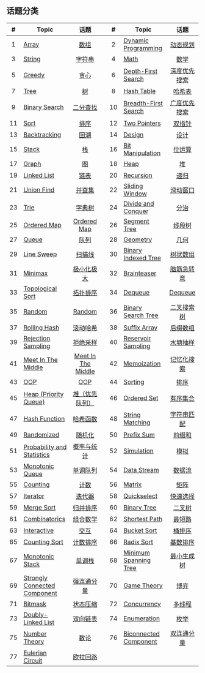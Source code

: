 <!--|This file generated by command(leetcode tag); DO NOT EDIT.            |-->
<!--+----------------------------------------------------------------------+-->
<!--|@author    awesee <openset.wang@gmail.com>                           |-->
<!--|@link      https://github.com/awesee                                 |-->
<!--|@home      https://github.com/awesee/leetcode                        |-->
<!--+----------------------------------------------------------------------+-->

## 话题分类

| # | Topic | 话题 | | # | Topic | 话题 |
| :-: | - | :-: | - | :-: | - | :-: |
| 1 | [Array](array/README.md) | [数组](https://awesee.github.io/tags/array/) | | 2 | [Dynamic Programming](dynamic-programming/README.md) | [动态规划](https://awesee.github.io/tags/dynamic-programming/) | 
| 3 | [String](string/README.md) | [字符串](https://awesee.github.io/tags/string/) | | 4 | [Math](math/README.md) | [数学](https://awesee.github.io/tags/math/) | 
| 5 | [Greedy](greedy/README.md) | [贪心](https://awesee.github.io/tags/greedy/) | | 6 | [Depth-First Search](depth-first-search/README.md) | [深度优先搜索](https://awesee.github.io/tags/depth-first-search/) | 
| 7 | [Tree](tree/README.md) | [树](https://awesee.github.io/tags/tree/) | | 8 | [Hash Table](hash-table/README.md) | [哈希表](https://awesee.github.io/tags/hash-table/) | 
| 9 | [Binary Search](binary-search/README.md) | [二分查找](https://awesee.github.io/tags/binary-search/) | | 10 | [Breadth-First Search](breadth-first-search/README.md) | [广度优先搜索](https://awesee.github.io/tags/breadth-first-search/) | 
| 11 | [Sort](sort/README.md) | [排序](https://awesee.github.io/tags/sort/) | | 12 | [Two Pointers](two-pointers/README.md) | [双指针](https://awesee.github.io/tags/two-pointers/) | 
| 13 | [Backtracking](backtracking/README.md) | [回溯](https://awesee.github.io/tags/backtracking/) | | 14 | [Design](design/README.md) | [设计](https://awesee.github.io/tags/design/) | 
| 15 | [Stack](stack/README.md) | [栈](https://awesee.github.io/tags/stack/) | | 16 | [Bit Manipulation](bit-manipulation/README.md) | [位运算](https://awesee.github.io/tags/bit-manipulation/) | 
| 17 | [Graph](graph/README.md) | [图](https://awesee.github.io/tags/graph/) | | 18 | [Heap](heap/README.md) | [堆](https://awesee.github.io/tags/heap/) | 
| 19 | [Linked List](linked-list/README.md) | [链表](https://awesee.github.io/tags/linked-list/) | | 20 | [Recursion](recursion/README.md) | [递归](https://awesee.github.io/tags/recursion/) | 
| 21 | [Union Find](union-find/README.md) | [并查集](https://awesee.github.io/tags/union-find/) | | 22 | [Sliding Window](sliding-window/README.md) | [滑动窗口](https://awesee.github.io/tags/sliding-window/) | 
| 23 | [Trie](trie/README.md) | [字典树](https://awesee.github.io/tags/trie/) | | 24 | [Divide and Conquer](divide-and-conquer/README.md) | [分治](https://awesee.github.io/tags/divide-and-conquer/) | 
| 25 | [Ordered Map](ordered-map/README.md) | [Ordered Map](https://awesee.github.io/tags/ordered-map/) | | 26 | [Segment Tree](segment-tree/README.md) | [线段树](https://awesee.github.io/tags/segment-tree/) | 
| 27 | [Queue](queue/README.md) | [队列](https://awesee.github.io/tags/queue/) | | 28 | [Geometry](geometry/README.md) | [几何](https://awesee.github.io/tags/geometry/) | 
| 29 | [Line Sweep](line-sweep/README.md) | [扫描线](https://awesee.github.io/tags/line-sweep/) | | 30 | [Binary Indexed Tree](binary-indexed-tree/README.md) | [树状数组](https://awesee.github.io/tags/binary-indexed-tree/) | 
| 31 | [Minimax](minimax/README.md) | [极小化极大](https://awesee.github.io/tags/minimax/) | | 32 | [Brainteaser](brainteaser/README.md) | [脑筋急转弯](https://awesee.github.io/tags/brainteaser/) | 
| 33 | [Topological Sort](topological-sort/README.md) | [拓扑排序](https://awesee.github.io/tags/topological-sort/) | | 34 | [Dequeue](dequeue/README.md) | [Dequeue](https://awesee.github.io/tags/dequeue/) | 
| 35 | [Random](random/README.md) | [Random](https://awesee.github.io/tags/random/) | | 36 | [Binary Search Tree](binary-search-tree/README.md) | [二叉搜索树](https://awesee.github.io/tags/binary-search-tree/) | 
| 37 | [Rolling Hash](rolling-hash/README.md) | [滚动哈希](https://awesee.github.io/tags/rolling-hash/) | | 38 | [Suffix Array](suffix-array/README.md) | [后缀数组](https://awesee.github.io/tags/suffix-array/) | 
| 39 | [Rejection Sampling](rejection-sampling/README.md) | [拒绝采样](https://awesee.github.io/tags/rejection-sampling/) | | 40 | [Reservoir Sampling](reservoir-sampling/README.md) | [水塘抽样](https://awesee.github.io/tags/reservoir-sampling/) | 
| 41 | [Meet In The Middle](meet-in-the-middle/README.md) | [Meet In The Middle](https://awesee.github.io/tags/meet-in-the-middle/) | | 42 | [Memoization](memoization/README.md) | [记忆化搜索](https://awesee.github.io/tags/memoization/) | 
| 43 | [OOP](oop/README.md) | [OOP](https://awesee.github.io/tags/oop/) | | 44 | [Sorting](sorting/README.md) | [排序](https://awesee.github.io/tags/sorting/) | 
| 45 | [Heap (Priority Queue)](heap-priority-queue/README.md) | [堆（优先队列）](https://awesee.github.io/tags/heap-priority-queue/) | | 46 | [Ordered Set](ordered-set/README.md) | [有序集合](https://awesee.github.io/tags/ordered-set/) | 
| 47 | [Hash Function](hash-function/README.md) | [哈希函数](https://awesee.github.io/tags/hash-function/) | | 48 | [String Matching](string-matching/README.md) | [字符串匹配](https://awesee.github.io/tags/string-matching/) | 
| 49 | [Randomized](randomized/README.md) | [随机化](https://awesee.github.io/tags/randomized/) | | 50 | [Prefix Sum](prefix-sum/README.md) | [前缀和](https://awesee.github.io/tags/prefix-sum/) | 
| 51 | [Probability and Statistics](probability-and-statistics/README.md) | [概率与统计](https://awesee.github.io/tags/probability-and-statistics/) | | 52 | [Simulation](simulation/README.md) | [模拟](https://awesee.github.io/tags/simulation/) | 
| 53 | [Monotonic Queue](monotonic-queue/README.md) | [单调队列](https://awesee.github.io/tags/monotonic-queue/) | | 54 | [Data Stream](data-stream/README.md) | [数据流](https://awesee.github.io/tags/data-stream/) | 
| 55 | [Counting](counting/README.md) | [计数](https://awesee.github.io/tags/counting/) | | 56 | [Matrix](matrix/README.md) | [矩阵](https://awesee.github.io/tags/matrix/) | 
| 57 | [Iterator](iterator/README.md) | [迭代器](https://awesee.github.io/tags/iterator/) | | 58 | [Quickselect](quickselect/README.md) | [快速选择](https://awesee.github.io/tags/quickselect/) | 
| 59 | [Merge Sort](merge-sort/README.md) | [归并排序](https://awesee.github.io/tags/merge-sort/) | | 60 | [Binary Tree](binary-tree/README.md) | [二叉树](https://awesee.github.io/tags/binary-tree/) | 
| 61 | [Combinatorics](combinatorics/README.md) | [组合数学](https://awesee.github.io/tags/combinatorics/) | | 62 | [Shortest Path](shortest-path/README.md) | [最短路](https://awesee.github.io/tags/shortest-path/) | 
| 63 | [Interactive](interactive/README.md) | [交互](https://awesee.github.io/tags/interactive/) | | 64 | [Bucket Sort](bucket-sort/README.md) | [桶排序](https://awesee.github.io/tags/bucket-sort/) | 
| 65 | [Counting Sort](counting-sort/README.md) | [计数排序](https://awesee.github.io/tags/counting-sort/) | | 66 | [Radix Sort](radix-sort/README.md) | [基数排序](https://awesee.github.io/tags/radix-sort/) | 
| 67 | [Monotonic Stack](monotonic-stack/README.md) | [单调栈](https://awesee.github.io/tags/monotonic-stack/) | | 68 | [Minimum Spanning Tree](minimum-spanning-tree/README.md) | [最小生成树](https://awesee.github.io/tags/minimum-spanning-tree/) | 
| 69 | [Strongly Connected Component](strongly-connected-component/README.md) | [强连通分量](https://awesee.github.io/tags/strongly-connected-component/) | | 70 | [Game Theory](game-theory/README.md) | [博弈](https://awesee.github.io/tags/game-theory/) | 
| 71 | [Bitmask](bitmask/README.md) | [状态压缩](https://awesee.github.io/tags/bitmask/) | | 72 | [Concurrency](concurrency/README.md) | [多线程](https://awesee.github.io/tags/concurrency/) | 
| 73 | [Doubly-Linked List](doubly-linked-list/README.md) | [双向链表](https://awesee.github.io/tags/doubly-linked-list/) | | 74 | [Enumeration](enumeration/README.md) | [枚举](https://awesee.github.io/tags/enumeration/) | 
| 75 | [Number Theory](number-theory/README.md) | [数论](https://awesee.github.io/tags/number-theory/) | | 76 | [Biconnected Component](biconnected-component/README.md) | [双连通分量](https://awesee.github.io/tags/biconnected-component/) | 
| 77 | [Eulerian Circuit](eulerian-circuit/README.md) | [欧拉回路](https://awesee.github.io/tags/eulerian-circuit/) | 